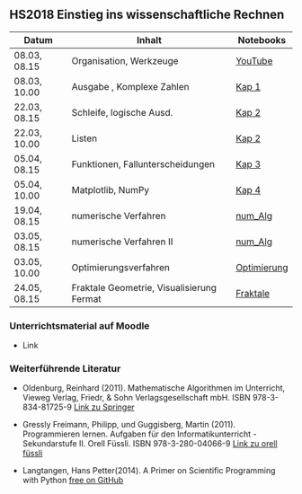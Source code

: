 ## HS2018 Einstieg ins wissenschaftliche Rechnen

| Datum         | Inhalt                           | Notebooks                                                                |
| ------------- |----------------------------------| -------------------------------------------------------------------------|
| 08.03, 08.15  | Organisation, Werkzeuge          | [YouTube](https://www.youtube.com/watch?v=q_BzsPxwLOE)                   |
| 08.03, 10.00  | Ausgabe , Komplexe Zahlen        | [Kap 1](Kapitel_1_Variablen_Ausdruecke.ipynb)                            |
| 22.03, 08.15  | Schleife, logische Ausd.         | [Kap 2](Kapitel_2_Schleifen_Listen.ipynb)                                |
| 22.03, 10.00  | Listen                           | [Kap 2](Kapitel_2_Schleifen_Listen.ipynb)                                |
| 05.04, 08.15  | Funktionen, Fallunterscheidungen | [Kap 3](Kapitel_3_Funktionen.ipynb)                                      |
| 05.04, 10.00  | Matplotlib, NumPy                | [Kap 4](Kapitel_4_Array_Plots.ipynb)                                     |
| 19.04, 08.15  | numerische Verfahren             | [num_Alg](../Beispiele_Skript_SciComputing/Numerische%20Algorithmen.ipynb)                                                                 |
| 03.05, 08.15  | numerische Verfahren II          | [num_Alg](Num_Algorithmen.ipynb)                                                                 |
| 03.05, 10.00  | Optimierungsverfahren            | [Optimierung](../Beispiele_Skript_SciComputing/Optimierung.ipynb)                                                                 |
| 24.05, 08.15  | Fraktale Geometrie, Visualisierung Fermat | [Fraktale](Fraktale.ipynb)                                                              |

### Unterrichtsmaterial auf Moodle
* Link

### Weiterführende Literatur

* 	Oldenburg, Reinhard (2011). Mathematische Algorithmen im Unterricht, Vieweg Verlag, Friedr, & Sohn Verlagsgesellschaft mbH. ISBN 978-3-834-81725-9 [Link zu Springer](https://link.springer.com/book/10.1007/978-3-8348-8336-0)

* Gressly Freimann, Philipp, und Guggisberg, Martin (2011). Programmieren lernen. Aufgaben für den Informatikunterricht - Sekundarstufe II. Orell Füssli. ISBN 978-3-280-04066-9 [Link zu orell füssli](https://ofv.ch/lernmedien/detail/programmieren-lernen/14505/)

* Langtangen, Hans Petter(2014). A Primer on Scientific
Programming with Python [free on GitHub](https://hplgit.github.io/primer.html/doc/pub/half/book.pdf)
